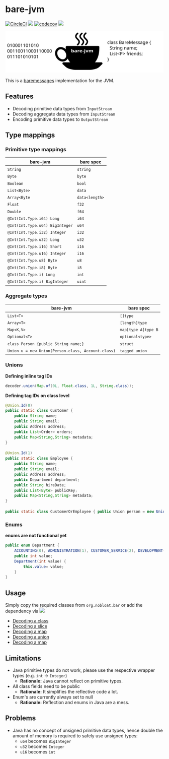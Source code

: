 # bare-jvm
[![CircleCI](https://circleci.com/gh/nobloat/bare-jvm.svg?style=svg)](https://circleci.com/gh/nobloat/bare-jvm)
[![](https://jitpack.io/v/nobloat/bare-jvm.svg)](https://jitpack.io/#nobloat/bare-jvm)
[![codecov](https://codecov.io/gh/nobloat/bare-jvm/branch/master/graph/badge.svg)](https://codecov.io/gh/nobloat/bare-jvm)
[![](https://tokei.rs/b1/github.com/nobloat/bare-jvm?category=code)](https://github.com/XAMPPRocky/tokei)

![bare-jvm-logo](logo.svg)

This is a [baremessages](https://baremessages.org/) implementation for the JVM.

## Features
- Decoding primitive data types from `InputStream`
- Decoding aggregate data types from `InputStream`
- Encoding primitive data types to `OutputStream`

## Type mappings

### Primitive type mappings

| bare-jvm                        | bare spec      |
|---------------------------------|----------------|
| `String`                        | `string`       |
| `Byte`                          | `byte`         |
| `Boolean`                       | `bool`         |
| `List<Byte>`                    | `data`         |
| `Array<Byte`                    | `data<length>` |
| `Float`                         | `f32`          |
| `Double`                        | `f64`          |
| `@Int(Int.Type.i64) Long`       | `i64`          |
| `@Int(Int.Type.u64) BigInteger` | `u64`          |
| `@Int(Int.Type.i32) Integer`    | `i32`          |
| `@Int(Int.Type.u32) Long`       | `u32`          |
| `@Int(Int.Type.i16) Short`      | `i16`          |
| `@Int(Int.Type.u16) Integer`     | `i16`          |
| `@Int(Int.Type.u8) Byte`         | `u8`           |
| `@Int(Int.Type.i8) Byte`         | `i8`           |
| `@Int(Int.Type.i) Long`         | `int`          |
| `@Int(Int.Type.i) BigInteger`    | `uint`         |

### Aggregate types

| bare-jvm                        | bare spec      |
|---------------------------------|----------------|
| `List<T>`                        | `[]type`       |
| `Array<T>`                        | `[length]type`       |
| `Map<K,V>`                        | `map[type A]type B`       |
| `Optional<T>`                        | `optional<type>`       |
| `class Person {public String name;}`                        | `struct`       |
| `Union u = new Union(Person.class, Account.class)`                        | `tagged union`       |

### Unions

**Defining inline tag IDs**
```java
decoder.union(Map.of(0L, Float.class, 1L, String.class));
```

**Defining tag IDs on class level**
```java
@Union.Id(0)
public static class Customer {
    public String name;
    public String email;
    public Address address;
    public List<Order> orders;
    public Map<String,String> metadata;
}

@Union.Id(1)
public static class Employee {
    public String name;
    public String email;
    public Address address;
    public Department department;
    public String hireDate;
    public List<Byte> publicKey;
    public Map<String,String> metadata;
}

public static class CustomerOrEmployee { public Union person = new Union(Customer.class, Employee.class); }
```



### Enums

**enums are not functional yet**

```java
public enum Department {
    ACCOUNTING(0), ADMINISTRATION(1), CUSTOMER_SERVICE(2), DEVELOPMENT(3), JSMITH(99);
    public int value;
    Department(int value) {
        this.value= value;
    }
}
```


## Usage

Simply copy the required classes from `org.nobloat.bar` or add the dependency via [![](https://jitpack.io/v/nobloat/bare-jvm.svg)](https://jitpack.io/#nobloat/bare-jvm)

- [Decoding a class](src/test/java/org/nobloat/bare/AggregateBareDecoderTest.java#L120)
- [Decoding a slice](src/test/java/org/nobloat/bare/AggregateBareDecoderTest.java#L66)
- [Decoding a map](src/test/java/org/nobloat/bare/AggregateBareDecoderTest.java#L85)
- [Decoding a union](src/test/java/org/nobloat/bare/AggregateBareDecoderTest.java#L97)
- [Decoding a map](src/test/java/org/nobloat/bare/AggregateBareDecoderTest.java#L85)


## Limitations
- Java primitive types do not work, please use the respective wrapper types (e.g. `int` -> `Integer`)
    - **Rationale:** Java cannot reflect on primitive types.
- All class fields need to be public
    - **Rationale:** It simplifies the reflective code a lot.
- Enum's are currently always set to null
    - **Rationale:** Reflection and enums in Java are a mess.

## Problems
- Java has no concept of unsigned primitive data types, hence double the amount of memory is required to safely use unsigned types:
    - `u64` becomes `BigInteger`
    - `u32` becomes `Integer`
    - `u16` becomes `int`
    
